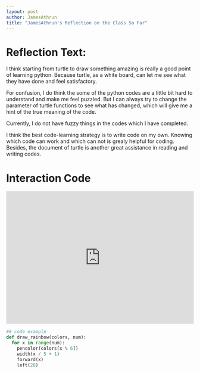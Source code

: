 ```yaml
---
layout: post
author: JamesAthrun
title: "JamesAthrun's Reflection on the Class So Far"
---
```


# Reflection Text:
I think starting from turtle to draw something amazing is really a good point of learning python. Because turtle, as a white board, can let me see what they have done and feel satisfactory. 

For confusion, I do think the some of the python codes are a little bit hard to understand and make me feel puzzled. But I can always try to change the parameter of turtle functions to see what has changed, which will give me a hint of the true meaning of the code.

Currently, I do not have fuzzy things in the codes which I have completed.

I think the best code-learning strategy is to write code on my own. Knowing which code can work and which can not is grealy helpful for coding. Besides, the document of turtle is another great assistance in reading and writing codes.

# Interaction Code
<iframe src="https://trinket.io/embed/python/464cc7b37b" width="100%" height="356" frameborder="0" marginwidth="0" marginheight="0" allowfullscreen></iframe>

```python
## code example
def draw_rainbow(colors, num):
  for x in range(num):
    pencolor(colors[x % 6])
    width(x / 5 + 1)
    forward(x)
    left(20)
